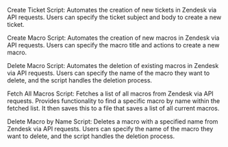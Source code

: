 Create Ticket Script: Automates the creation of new tickets in Zendesk via API requests. Users can specify the ticket subject and body to create a new ticket.

Create Macro Script: Automates the creation of new macros in Zendesk via API requests. Users can specify the macro title and actions to create a new macro.

Delete Macro Script: Automates the deletion of existing macros in Zendesk via API requests. Users can specify the name of the macro they want to delete, and the script handles the deletion process.

Fetch All Macros Script: Fetches a list of all macros from Zendesk via API requests. Provides functionality to find a specific macro by name within the fetched list. It then saves this to a file that saves a list of all current macros. 

Delete Macro by Name Script: Deletes a macro with a specified name from Zendesk via API requests. Users can specify the name of the macro they want to delete, and the script handles the deletion process.